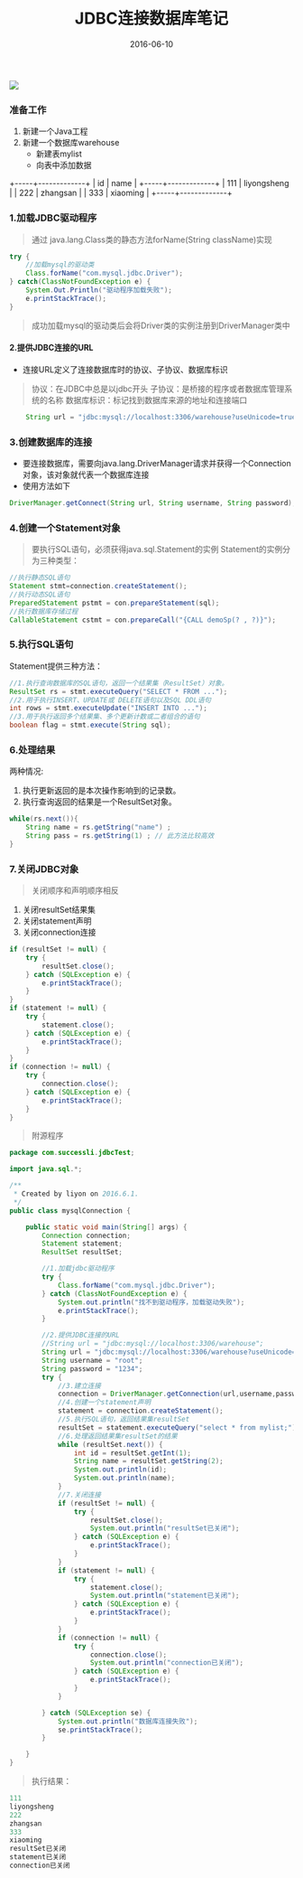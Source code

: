﻿---
title: JDBC连接数据库笔记

date: 2016-06-10

tags: Java

---

![](http://pccmxww5q.bkt.clouddn.com/oracle_java.jpg?imageView2/0/w/560/h/380/q/100 "")


### 准备工作

1. 新建一个Java工程
2. 新建一个数据库warehouse
    * 新建表mylist
    * 向表中添加数据

+-----+-------------+
| id  | name        |
+-----+-------------+
| 111 | liyongsheng |
| 222 | zhangsan    |
| 333 | xiaoming    |
+-----+-------------+

### 1.加载JDBC驱动程序

>通过 java.lang.Class类的静态方法forName(String className)实现

```java
try {
    //加载mysql的驱动类
    Class.forName("com.mysql.jdbc.Driver");
} catch(ClassNotFoundException e) {
    System.Out.Println("驱动程序加载失败");
    e.printStackTrace();
}
```

> 成功加载mysql的驱动类后会将Driver类的实例注册到DriverManager类中

#### 2.提供JDBC连接的URL

* 连接URL定义了连接数据库时的协议、子协议、数据库标识

> 协议：在JDBC中总是以jdbc开头
> 子协议：是桥接的程序或者数据库管理系统的名称
> 数据库标识：标记找到数据库来源的地址和连接端口

```java
    String url = "jdbc:mysql://localhost:3306/warehouse?useUnicode=true&characterEncoding=gbk";
```

### 3.创建数据库的连接

* 要连接数据库，需要向java.lang.DriverManager请求并获得一个Connection对象，该对象就代表一个数据库连接
* 使用方法如下

```java
DriverManager.getConnect(String url, String username, String password);
```

### 4.创建一个Statement对象

> 要执行SQL语句，必须获得java.sql.Statement的实例
Statement的实例分为三种类型：

```java
//执行静态SQL语句
Statement stmt=connection.createStatement();
//执行动态SQL语句
PreparedStatement pstmt = con.prepareStatement(sql);
//执行数据库存储过程
CallableStatement cstmt = con.prepareCall("{CALL demoSp(? , ?)}");
```

### 5.执行SQL语句

Statement提供三种方法：

```java
//1.执行查询数据库的SQL语句，返回一个结果集（ResultSet）对象。
ResultSet rs = stmt.executeQuery("SELECT * FROM ...");
//2.用于执行INSERT、UPDATE或 DELETE语句以及SQL DDL语句
int rows = stmt.executeUpdate("INSERT INTO ...");
//3.用于执行返回多个结果集、多个更新计数或二者组合的语句
boolean flag = stmt.execute(String sql);
```

### 6.处理结果

两种情况:
1. 执行更新返回的是本次操作影响到的记录数。   
2. 执行查询返回的结果是一个ResultSet对象。

```java
while(rs.next()){
    String name = rs.getString("name") ;
    String pass = rs.getString(1) ; // 此方法比较高效
}
```

### 7.关闭JDBC对象

> 关闭顺序和声明顺序相反

1. 关闭resultSet结果集
2. 关闭statement声明
3. 关闭connection连接

```java
if (resultSet != null) {
    try {
        resultSet.close();
    } catch (SQLException e) {
        e.printStackTrace();
    }
}
if (statement != null) {
    try {
        statement.close();
    } catch (SQLException e) {
        e.printStackTrace();
    }
}
if (connection != null) {
    try {
        connection.close();
    } catch (SQLException e) {
        e.printStackTrace();
    }
}
```

> 附源程序

```java
package com.successli.jdbcTest;

import java.sql.*;

/**
 * Created by liyon on 2016.6.1.
 */
public class mysqlConnection {

    public static void main(String[] args) {
        Connection connection;
        Statement statement;
        ResultSet resultSet;

        //1.加载jdbc驱动程序
        try {
            Class.forName("com.mysql.jdbc.Driver");
        } catch (ClassNotFoundException e) {
            System.out.println("找不到驱动程序，加载驱动失败");
            e.printStackTrace();
        }

        //2.提供JDBC连接的URL
        //String url = "jdbc:mysql://localhost:3306/warehouse";
        String url = "jdbc:mysql://localhost:3306/warehouse?useUnicode=true&characterEncoding=gbk";
        String username = "root";
        String password = "1234";
        try {
            //3.建立连接
            connection = DriverManager.getConnection(url,username,password);
            //4.创建一个statement声明
            statement = connection.createStatement();
            //5.执行SQL语句，返回结果集resultSet
            resultSet = statement.executeQuery("select * from mylist;");
            //6.处理返回结果集resultSet的结果
            while (resultSet.next()) {
                int id = resultSet.getInt(1);
                String name = resultSet.getString(2);
                System.out.println(id);
                System.out.println(name);
            }
            //7.关闭连接
            if (resultSet != null) {
                try {
                    resultSet.close();
                    System.out.println("resultSet已关闭");
                } catch (SQLException e) {
                    e.printStackTrace();
                }
            }
            if (statement != null) {
                try {
                    statement.close();
                    System.out.println("statement已关闭");
                } catch (SQLException e) {
                    e.printStackTrace();
                }
            }
            if (connection != null) {
                try {
                    connection.close();
                    System.out.println("connection已关闭");
                } catch (SQLException e) {
                    e.printStackTrace();
                }
            }

        } catch (SQLException se) {
            System.out.println("数据库连接失败");
            se.printStackTrace();
        }

    }
}
```

> 执行结果：

```java
111
liyongsheng
222
zhangsan
333
xiaoming
resultSet已关闭
statement已关闭
connection已关闭
```
